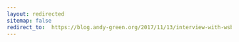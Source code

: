 ```yaml
---
layout: redirected
sitemap: false
redirect_to:  https://blog.andy-green.org/2017/11/13/interview-with-wsb-tv-about-marta-it-and-infosec-concerns/
---
```

